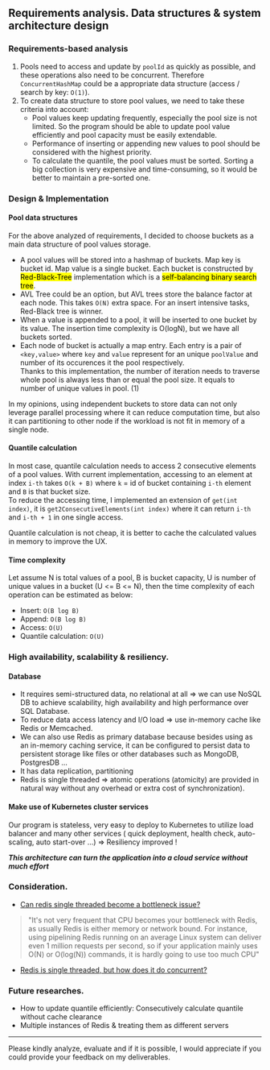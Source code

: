 ## Requirements analysis. Data structures & system architecture design

### Requirements-based analysis

1. Pools need to access and update by `poolId` as quickly as possible, and these operations also need to be concurrent. 
   Therefore `ConcurrentHashMap` could be a appropriate data structure (access / search by key: `O(1)`).
2. To create data structure to store pool values, we need to take these criteria into account: <br>
    - Pool values keep updating frequently, especially the pool size is not limited. 
      So the program should be able to update pool value efficiently and pool capacity must be easily
       extendable.
    - Performance of inserting or appending new values to pool should be considered with the highest priority.
    - To calculate the quantile, the pool values must be sorted. Sorting a big collection is very expensive and time-consuming, so it
       would be better to maintain a pre-sorted one.

### Design & Implementation

#### Pool data structures
For the above analyzed of requirements, I decided to choose buckets as a main data structure of pool values storage. 

- A pool values will be stored into a hashmap of buckets. Map key is bucket id. Map value is a single bucket. 
Each bucket is constructed by <mark>Red-Black-Tree</mark> implementation which is a <mark>self-balancing binary search tree</mark>.
- AVL Tree could be an option, but AVL trees store the balance factor at each node. This takes `O(N)` extra space. 
For an insert intensive tasks, Red-Black tree is winner.
- When a value is appended to a pool, it will be inserted to one bucket by its value. 
The insertion time complexity is O(logN), but we have all buckets sorted.  
- Each node of bucket is actually a map entry. Each entry is a pair of `<key,value>` 
where `key` and `value` represent for an unique `poolValue` and number of its occurences it the pool respectively.  
Thanks to this implementation, the number of iteration needs to traverse whole pool is always less than or equal the pool size.
It equals to number of unique values in pool. (1)

In my opinions, using independent buckets to store data can not only leverage parallel processing where it can reduce computation time,
but also it can partitioning to other node if the workload is not fit in memory of a single node.

#### Quantile calculation

In most case, quantile calculation needs to access 2 consecutive elements of a pool values. 
With current implementation, accessing to an element at index `i-th` takes `O(k + B)` where `k` = id of bucket containing `i-th` element and `B` is that bucket size.  
To reduce the accessing time, I implemented an extension of `get(int index)`, 
it is `get2ConsecutiveElements(int index)` where it can return `i-th` and `i-th + 1` in one single access.

Quantile calculation is not cheap, it is better to cache the calculated values in memory to improve the UX.

#### Time complexity
Let assume N is total values of a pool, B is bucket capacity, U is number of unique values in a bucket (U <= B <= N),
then the time complexity of each operation can be estimated as below:

- Insert: `O(B log B)`
- Append: `O(B log B)`
- Access: `O(U)`
- Quantile calculation: `O(U)`


### High availability, scalability & resiliency.

#### Database <br />
- It requires semi-structured data, no relational at all => we can use NoSQL DB to achieve scalability, high
  availability and high performance over SQL Database. <br />
- To reduce data access latency and I/O load => use in-memory cache like Redis or Memcached.
- We can also use Redis as primary database because besides using as an in-memory caching service, it can be
  configured to persist data to persistent storage like files or other databases such as MongoDB, PostgresDB ...
- It has data replication, partitioning
- Redis is single threaded => atomic operations (atomicity) are provided in natural way without any overhead or
  extra cost of synchronization). <br />

#### Make use of Kubernetes cluster services <br />

Our program is stateless, very easy to deploy to Kubernetes to utilize load balancer and many other services (
quick deployment, health check, auto-scaling, auto start-over ...) => Resiliency improved !

<b><i> This architecture can turn the application into a cloud service without much effort </i></b>

### Consideration.

* [Can redis single threaded become a bottleneck issue?](https://stackoverflow.com/questions/49304856/how-redis-deal-with-1000-requests-in-concurrency/49346017)

> "It's not very frequent that CPU becomes your bottleneck with Redis, as usually Redis is either memory or network bound. For instance, using pipelining Redis running on an average Linux system can deliver even 1 million requests per second, so if your application mainly uses O(N) or O(log(N)) commands, it is hardly going to use too much CPU"

* [Redis is single threaded, but how does it do concurrent?](https://stackoverflow.com/questions/10489298/redis-is-single-threaded-then-how-does-it-do-concurrent-i-o)

### Future researches.

- How to update quantile efficiently: Consecutively calculate quantile without cache clearance
- Multiple instances of Redis & treating them as different servers

-------------

Please kindly analyze, evaluate and if it is possible, I would appreciate if you could provide your feedback on my
deliverables.
